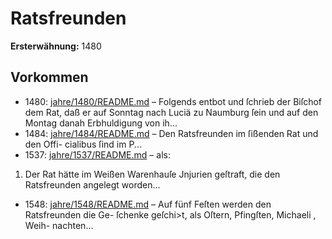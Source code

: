 # Ratsfreunden

**Ersterwähnung:** 1480

## Vorkommen
- 1480: [jahre/1480/README.md](../jahre/1480/README.md) – Folgends entbot und ſchrieb der Biſchof dem Rat,
daß er auf Sonntag nach Luciä zu Naumburg ſein und
auf den Montag danah Erbhuldigung von ih...
- 1484: [jahre/1484/README.md](../jahre/1484/README.md) – Den Ratsfreunden im ſißenden Rat und den Offi-
cialibus ſind im P...
- 1537: [jahre/1537/README.md](../jahre/1537/README.md) – als:

1) Der Rat hätte im Weißen Warenhauſe Jnjurien
geſtraft, die den Ratsfreunden angelegt worden...
- 1548: [jahre/1548/README.md](../jahre/1548/README.md) – Auf fünf Feſten werden den Ratsfreunden die Ge-
ſchenke geſchi>t, als Oſtern, Pfingſten, Michaeli , Weih-
nachten...
